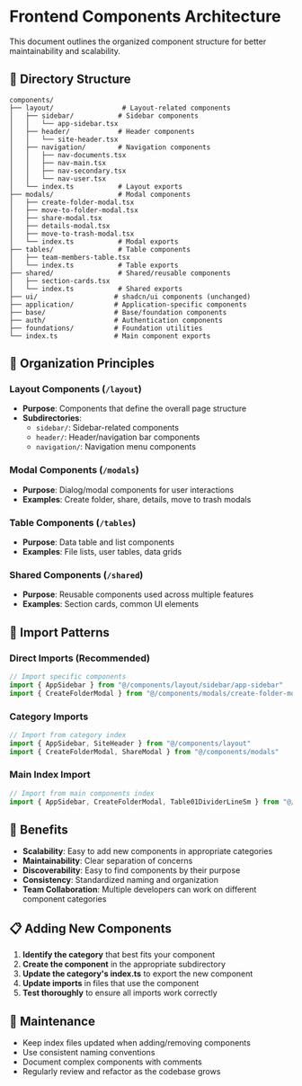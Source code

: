 # Frontend Components Architecture

This document outlines the organized component structure for better maintainability and scalability.

## 📁 Directory Structure

```
components/
├── layout/                 # Layout-related components
│   ├── sidebar/           # Sidebar components
│   │   └── app-sidebar.tsx
│   ├── header/            # Header components
│   │   └── site-header.tsx
│   ├── navigation/        # Navigation components
│   │   ├── nav-documents.tsx
│   │   ├── nav-main.tsx
│   │   ├── nav-secondary.tsx
│   │   └── nav-user.tsx
│   └── index.ts           # Layout exports
├── modals/                # Modal components
│   ├── create-folder-modal.tsx
│   ├── move-to-folder-modal.tsx
│   ├── share-modal.tsx
│   ├── details-modal.tsx
│   ├── move-to-trash-modal.tsx
│   └── index.ts           # Modal exports
├── tables/                # Table components
│   ├── team-members-table.tsx
│   └── index.ts           # Table exports
├── shared/                # Shared/reusable components
│   ├── section-cards.tsx
│   └── index.ts           # Shared exports
├── ui/                   # shadcn/ui components (unchanged)
├── application/          # Application-specific components
├── base/                 # Base/foundation components
├── auth/                 # Authentication components
├── foundations/          # Foundation utilities
└── index.ts              # Main component exports
```

## 🎯 Organization Principles

### Layout Components (`/layout`)
- **Purpose**: Components that define the overall page structure
- **Subdirectories**:
  - `sidebar/`: Sidebar-related components
  - `header/`: Header/navigation bar components
  - `navigation/`: Navigation menu components

### Modal Components (`/modals`)
- **Purpose**: Dialog/modal components for user interactions
- **Examples**: Create folder, share, details, move to trash modals

### Table Components (`/tables`)
- **Purpose**: Data table and list components
- **Examples**: File lists, user tables, data grids

### Shared Components (`/shared`)
- **Purpose**: Reusable components used across multiple features
- **Examples**: Section cards, common UI elements

## 📝 Import Patterns

### Direct Imports (Recommended)
```typescript
// Import specific components
import { AppSidebar } from "@/components/layout/sidebar/app-sidebar"
import { CreateFolderModal } from "@/components/modals/create-folder-modal"
```

### Category Imports
```typescript
// Import from category index
import { AppSidebar, SiteHeader } from "@/components/layout"
import { CreateFolderModal, ShareModal } from "@/components/modals"
```

### Main Index Import
```typescript
// Import from main components index
import { AppSidebar, CreateFolderModal, Table01DividerLineSm } from "@/components"
```

## 🚀 Benefits

- **Scalability**: Easy to add new components in appropriate categories
- **Maintainability**: Clear separation of concerns
- **Discoverability**: Easy to find components by their purpose
- **Consistency**: Standardized naming and organization
- **Team Collaboration**: Multiple developers can work on different component categories

## 📋 Adding New Components

1. **Identify the category** that best fits your component
2. **Create the component** in the appropriate subdirectory
3. **Update the category's index.ts** to export the new component
4. **Update imports** in files that use the component
5. **Test thoroughly** to ensure all imports work correctly

## 🔧 Maintenance

- Keep index files updated when adding/removing components
- Use consistent naming conventions
- Document complex components with comments
- Regularly review and refactor as the codebase grows